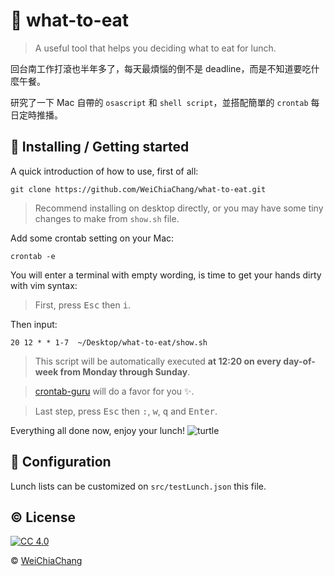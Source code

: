# 🍴 what-to-eat
> A useful tool that helps you deciding what to eat for lunch.

回台南工作打滾也半年多了，每天最煩惱的倒不是 deadline，而是不知道要吃什麼午餐。

研究了一下 Mac 自帶的 `osascript` 和 `shell script`，並搭配簡單的 `crontab` 每日定時推播。


## 🎉 Installing / Getting started

A quick introduction of how to use, first of all:

```shell
git clone https://github.com/WeiChiaChang/what-to-eat.git
```

> Recommend installing on desktop directly, or you may have some tiny changes to make from `show.sh` file.

Add some crontab setting on your Mac:

```shell
crontab -e
```

You will enter a terminal with empty wording, is time to get your hands dirty with vim syntax:

> First, press <kbd>Esc</kbd> then <kbd>i</kbd>.

Then input:

```shell
20 12 * * 1-7  ~/Desktop/what-to-eat/show.sh
```

> This script will be automatically executed **at 12:20 on every day-of-week from Monday through Sunday**.

> [crontab-guru](https://crontab.guru/#20_12_*_*_1-7) will do a favor for you ✨.

> Last step, press <kbd>Esc</kbd> then <kbd>:</kbd>, <kbd>w</kbd>, <kbd>q</kbd> and <kbd>Enter</kbd>.

Everything all done now, enjoy your lunch! ![turtle](http://i.imgur.com/879dfXS.gif)

## 🔧 Configuration

Lunch lists can be customized on `src/testLunch.json` this file.

## ©️ License

[![CC 4.0][license-image]][license-url]

&copy; [WeiChiaChang](https://github.com/WeiChiaChang)

[license-url]: http://www.wtfpl.net
[license-image]: https://img.shields.io/badge/License-WTFPL%202.0-lightgrey.svg?style=flat-square
